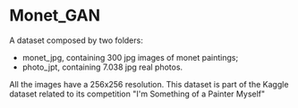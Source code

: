# Monet_GAN
A dataset composed by two folders:
- monet_jpg, containing 300 jpg images of monet paintings;
- photo_jpt, containing 7.038 jpg real photos.

All the images have a 256x256 resolution.
This dataset is part of the Kaggle dataset related to its competition "I'm Something of a Painter Myself"
